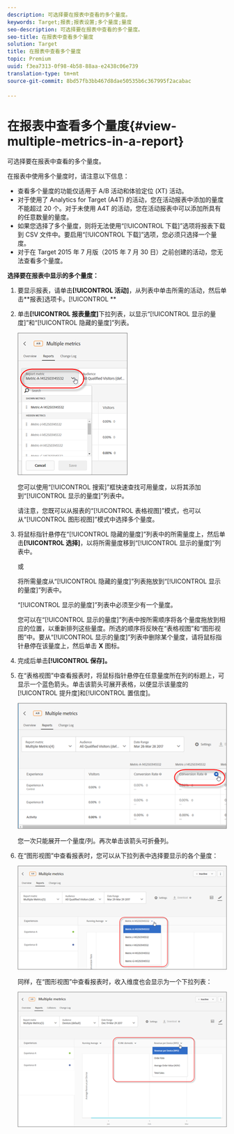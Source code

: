 ```yaml
---
description: 可选择要在报表中查看的多个量度。
keywords: Target;报表;报表设置;多个量度;量度
seo-description: 可选择要在报表中查看的多个量度。
seo-title: 在报表中查看多个量度
solution: Target
title: 在报表中查看多个量度
topic: Premium
uuid: f3ea7313-0f98-4b58-88aa-e2438c06e739
translation-type: tm+mt
source-git-commit: 8bd57fb3bb467d8dae50535b6c367995f2acabac

---
```



# 在报表中查看多个量度{#view-multiple-metrics-in-a-report}

可选择要在报表中查看的多个量度。

在报表中使用多个量度时，请注意以下信息：

* 查看多个量度的功能仅适用于 A/B 活动和体验定位 (XT) 活动。
* 对于使用了 Analytics for Target (A4T) 的活动，您在活动报表中添加的量度不能超过 20 个。对于未使用 A4T 的活动，您在活动报表中可以添加所具有的任意数量的量度。
* 如果您选择了多个量度，则将无法使用“[!UICONTROL 下载]”选项将报表下载到 CSV 文件中。要启用“[!UICONTROL 下载]”选项，您必须只选择一个量度。
* 对于在 Target 2015 年 7 月版（2015 年 7 月 30 日）之前创建的活动，您无法查看多个量度。

**选择要在报表中显示的多个量度：**

1. 要显示报表，请单击&#x200B;**[!UICONTROL 活动]**，从列表中单击所需的活动，然后单击&#x200B;**报表]选项卡。[!UICONTROL **
1. 单击&#x200B;**[!UICONTROL 报表量度]**&#x200B;下拉列表，以显示“[!UICONTROL 显示的量度]”和“[!UICONTROL 隐藏的量度]”列表。

   ![](assets/multiple_metrics.png)

   您可以使用“[!UICONTROL 搜索]”框快速查找可用量度，以将其添加到“[!UICONTROL 显示的量度]”列表中。

   请注意，您既可以从报表的“[!UICONTROL 表格视图]”模式，也可以从“[!UICONTROL 图形视图]”模式中选择多个量度。

1. 将鼠标指针悬停在“[!UICONTROL 隐藏的量度]”列表中的所需量度上，然后单击&#x200B;**[!UICONTROL 选择]**，以将所需量度移到“[!UICONTROL 显示的量度]”列表中。

   或

   将所需量度从“[!UICONTROL 隐藏的量度]”列表拖放到“[!UICONTROL 显示的量度]”列表中。

   “[!UICONTROL 显示的量度]”列表中必须至少有一个量度。

   您可以在“[!UICONTROL 显示的量度]”列表中按所需顺序将各个量度拖放到相应的位置，以重新排列这些量度。所选的顺序将反映在“表格视图”和“图形视图”中。要从“[!UICONTROL 显示的量度]”列表中删除某个量度，请将鼠标指针悬停在该量度上，然后单击 **X** 图标。

1. 完成后单击&#x200B;**[!UICONTROL 保存]。**
1. 在“表格视图”中查看报表时，将鼠标指针悬停在任意量度所在列的标题上，可显示一个蓝色箭头。单击该箭头可展开表格，以便显示该量度的[!UICONTROL 提升度]和[!UICONTROL 置信度]。

   ![](assets/multiple_metrics_table.png)

   您一次只能展开一个量度/列。再次单击该箭头可折叠列。

1. 在“图形视图”中查看报表时，您可以从下拉列表中选择要显示的各个量度：

   ![](assets/multiple_metrics_graph.png)

   同样，在“图形视图”中查看报表时，收入维度也会显示为一个下拉列表：

   ![](assets/muttiple_revenue.png)

